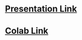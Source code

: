 # [Presentation Link](https://docs.google.com/presentation/d/17nI3cenYLuLk7dhfbO7h-9opddYp7v_40r7oWREnbtU/edit#slide=id.g1dc61c3ea9e_0_77)

# [Colab Link](https://bit.ly/disrupt-intro-to-python)